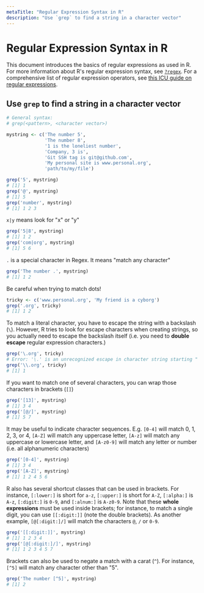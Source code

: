 ```yaml
---
metaTitle: "Regular Expression Syntax in R"
description: "Use `grep` to find a string in a character vector"
---
```


# Regular Expression Syntax in R


This document introduces the basics of regular expressions as used in R. For more information about R's regular expression syntax, see [`?regex`](https://stat.ethz.ch/R-manual/R-devel/library/base/html/regex.html). For a comprehensive list of regular expression operators, see [this ICU guide on regular expressions](http://userguide.icu-project.org/strings/regexp).



## Use `grep` to find a string in a character vector


```r
# General syntax:   
# grep(<pattern>, <character vector>)

mystring <- c('The number 5',
              'The number 8',
              '1 is the loneliest number',
              'Company, 3 is',
              'Git SSH tag is git@github.com',
              'My personal site is www.personal.org',
              'path/to/my/file')

grep('5', mystring)
# [1] 1
grep('@', mystring)
# [1] 5
grep('number', mystring)
# [1] 1 2 3

```

`x|y` means look for "x" or "y"

```r
grep('5|8', mystring)
# [1] 1 2
grep('com|org', mystring)
# [1] 5 6

```

`.` is a special character in Regex. It means "match any character"

```r
grep('The number .', mystring)
# [1] 1 2

```

Be careful when trying to match dots!

```r
tricky <- c('www.personal.org', 'My friend is a cyborg')
grep('.org', tricky)
# [1] 1 2

```

To match a literal character, you have to escape the string with a backslash (`\`). However, R tries to look for escape characters when creating strings, so you actually need to escape the backslash itself (i.e. you need to **double escape** regular expression characters.)

```r
grep('\.org', tricky)
# Error: '\.' is an unrecognized escape in character string starting "'\."
grep('\\.org', tricky)
# [1] 1

```

If you want to match one of several characters, you can wrap those characters in brackets (`[]`)

```r
grep('[13]', mystring)
# [1] 3 4
grep('[@/]', mystring)
# [1] 5 7

```

It may be useful to indicate character sequences. E.g. `[0-4]` will match 0, 1, 2, 3, or 4, `[A-Z]` will match any uppercase letter, `[A-z]` will match any uppercase or lowercase letter, and `[A-z0-9]` will match any letter or number (i.e. all alphanumeric characters)

```r
grep('[0-4]', mystring)
# [1] 3 4
grep('[A-Z]', mystring)
# [1] 1 2 4 5 6

```

R also has several shortcut classes that can be used in brackets. For instance, `[:lower:]` is short for `a-z`, `[:upper:]` is short for `A-Z`, `[:alpha:]` is `A-z`, `[:digit:]` is `0-9`, and `[:alnum:]` is `A-z0-9`. Note that these **whole expressions** must be used inside brackets; for instance, to match a single digit, you can use `[[:digit:]]` (note the double brackets). As another example, `[@[:digit:]/]` will match the characters `@`, `/` or `0-9`.

```r
grep('[[:digit:]]', mystring)
# [1] 1 2 3 4
grep('[@[:digit:]/]', mystring)
# [1] 1 2 3 4 5 7

```

Brackets can also be used to negate a match with a carat (`^`). For instance, `[^5]` will match any character other than "5".

```r
grep('The number [^5]', mystring)
# [1] 2

```

